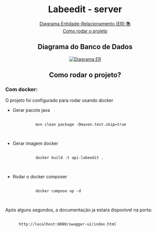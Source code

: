 <h1 align="center" style="font-weight: bold;">Labeedit - server</h1>

<p align="center">
  <a href="#diagrama">Diagrama Entidade-Relacionamento (ER) 📚</a><br>
  <a href="#rodar-projeto">Como rodar o projeto </a><br>
  
</p>


<h2 id="diagrama" align="center" >Diagrama do Banco de Dados</h2>

<div align="center" >
  
[![Diagrama ER](https://mermaid.ink/img/pako:eNqdVO1u2jAUfRXLUqVOoogQCF2k_aggSIiVIgKaNEVCXnIHVomNHIeVAg-zZ9mLzXGIYSH9Wv7E9_r4nBPfm7vDIY8AuxhEj5KFIHHAkHruxuP5zPcmPtrlieyZzQY9RCM0Hp5yvhSULRAjMVwkISZ0dcr2iAQUClCv6E6W8uk6Uq8ifQhYvph-87zpe02EnElg8m1FzZEmIAYR6g9Lkl8HQ8-fP0zmvYGv1xfqpZMmL38ByNLG0ZryEErKWUmr-3B_743-_wM_bKfqRoybU9H3-5sbvi9u30UB7gpKAvwCznyGRvJYeTTgI0cVcgrxi5SXVdDcqZBUIJ6iHiShDqp1qo9PIIQfUJx4R7lL1VMUK_oIaI8imhxXjDPDaG7y6gqNuCQJgqf1ioZE0g1JXLM3HqIvaCxoTMQWDWGLrrtLsgGd-vNb3fQnA-1n0D4XQBfsHOolUhC2ACrOwBNYkVD5JFkFuKmai2ax6pI0o-aq-pSgjV4neY8k6NpyR6_RFCX9l2mtRofqSb0nPkipa6_pND7nknCiyXmPwVv-qtqiyqvBRQXuwvbItV5RKjqo7Fz9gjl7xM_po0z4pFG4MTK4hmMQakxGagTrvguwXEKsFQIcEfGY9dZB4Ugqub9lIXalSKGGBU8XS-z-JKtERfn4PI5wk10T9p3zuDiiQuzu8BN2Lcupt9pO83PDbltW22m3aniL3RunVVfBbcdu3tpNRwEONfysGay67TRbVtu27E6z0WnY1uEv627rOA?type=png)](https://mermaid.live/edit#pako:eNqdVO1u2jAUfRXLUqVOoogQCF2k_aggSIiVIgKaNEVCXnIHVomNHIeVAg-zZ9mLzXGIYSH9Wv7E9_r4nBPfm7vDIY8AuxhEj5KFIHHAkHruxuP5zPcmPtrlieyZzQY9RCM0Hp5yvhSULRAjMVwkISZ0dcr2iAQUClCv6E6W8uk6Uq8ifQhYvph-87zpe02EnElg8m1FzZEmIAYR6g9Lkl8HQ8-fP0zmvYGv1xfqpZMmL38ByNLG0ZryEErKWUmr-3B_743-_wM_bKfqRoybU9H3-5sbvi9u30UB7gpKAvwCznyGRvJYeTTgI0cVcgrxi5SXVdDcqZBUIJ6iHiShDqp1qo9PIIQfUJx4R7lL1VMUK_oIaI8imhxXjDPDaG7y6gqNuCQJgqf1ioZE0g1JXLM3HqIvaCxoTMQWDWGLrrtLsgGd-vNb3fQnA-1n0D4XQBfsHOolUhC2ACrOwBNYkVD5JFkFuKmai2ax6pI0o-aq-pSgjV4neY8k6NpyR6_RFCX9l2mtRofqSb0nPkipa6_pND7nknCiyXmPwVv-qtqiyqvBRQXuwvbItV5RKjqo7Fz9gjl7xM_po0z4pFG4MTK4hmMQakxGagTrvguwXEKsFQIcEfGY9dZB4Ugqub9lIXalSKGGBU8XS-z-JKtERfn4PI5wk10T9p3zuDiiQuzu8BN2Lcupt9pO83PDbltW22m3aniL3RunVVfBbcdu3tpNRwEONfysGay67TRbVtu27E6z0WnY1uEv627rOA)

</div>

<h2 id="rodar-projeto" align="center" >Como rodar o projeto?</h2>

<h3>Com docker: </h3>

<p>O projeto foi configurado para rodar usando docker </p>

<ul>
  <li>
    <p>Gerar pacote java</p>
      <pre>
        <code>
          mvn clean package -Dmaven.test.skip=true
      </code>
    </pre>
  </li>
  <li>
    <p>Gerar imagem docker</p>
      <pre>
        <code>
          docker build -t api-labeedit .
      </code>
    </pre>
  </li>
  <li>
    <p>Rodar o docker composer</p>
      <pre>
        <code>
          docker compose up -d
      </code>
    </pre>
  </li>
</ul>

<p>Após alguns segundos, a documentação ja estaŕa disponivel na porta:
  <pre>
    <code>
      http://localhost:8080/swagger-ui/index.html
    </code>
  </pre>
</p>

